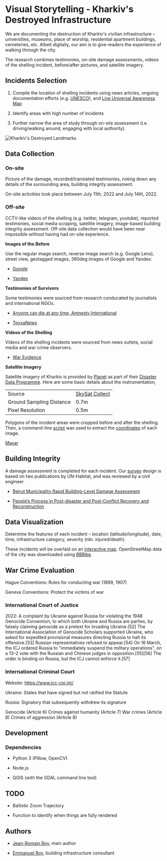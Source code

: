 # Visual Storytelling - Kharkiv's Destroyed Infrastructure

We are documenting the destruction of Kharkiv's civilian infrastructure – universities, museums, place of worship, residential apartment buildings, cemeteries, etc. Albeit digitally, our aim is to give readers the experience of walking through the city.

The research combines testimonies, on-site damage assessments, videos of the shelling incident, before/after pictures, and satellite imagery.


## Incidents Selection

1. Compile the location of shelling incidents using news articles, ongoing documentation efforts (e.g. [UNESCO](https://www.unesco.org/en/articles/damaged-cultural-sites-ukraine-verified-unesco)), and [Live Universal Awareness Map](https://liveuamap.com/en/)
 
2. Identify areas with high number of incidents

3. Further narrow the area of study through on-site assessment (i.e. driving/walking around, engaging with local authority). 

![Kharkiv's Destroyed Landmarks](./illustrations/incidents.png)


## Data Collection

### On-site

Picture of the damage, recorded/translated testimonies, noting down any details of the surrounding area, building integrity assessment. 

On-site activities took place between July 11th, 2022 and July 14th, 2022. 

### Off-site 

CCTV-like videos of the shelling (e.g. twitter, telegram, youtube), reported testimonies, social media scraping, satellite imagery, image-based building integrity assessment. Off-site data collection would have been near impossible without having had on-site experience.

**Images of the Before**

Use the regular image search, reverse image search (e.g. Google Lens), street view, geotagged images, 360deg images of Google and Yandex:

 - [Google](https://maps.google.com/)

 - [Yandex](https://yandex.ru/)


**Testimonies of Survivors** 

Some testimonies were sourced from research conducated by journalists and international NGOs. 

 - [Anyone can die at any time, Amnesty International](https://www.amnesty.org/en/latest/research/2022/06//)

 - [TpyxaNews](https://twitter.com/TpyxaNews)


**Videos of the Shelling**

Videos of the shelling incidents were sourced from news outlets, social media and war crime observers.

 - [War Evidence](https://war-evidence.mkip.gov.ua/)


**Satellite Imagery**

Satellite imagery of Kharkiv is provided by [Planet](https://www.planet.com/) as part of their [Disaster Data Programme](https://www.planet.com/disasterdata/). Here are some basic details about the instrumentation, 

| | |
| --- | --- |
| Source | [SkySat Collect](https://developers.planet.com/docs/data/skysatcollect/) |
| Ground Sampling Distance | 0.7m |
| Pixel Resolution | 0.5m |

Polygons of the incident areas were cropped before and after the shelling. Then, a command-line [script](./data/satellite-imagery/rasters/info.sh) was used to extract the [coordinates](./data/satellite-imagery/rasters/info.json) of each image. 

[Maxar](https://www.arcgis.com/apps/View/index.html?appid=91e80990481145888d648b1fad13593a)


## Building Integrity

A damage assessment is completed for each incident. Our [survey](./data/damage-assessments/questionnaire.pdf) design is based on two publications by UN-Habitat, and was reviewed by a civil engineer. 
 
 - [Beirut Municipality Rapid Building-Level Damage Assessment](https://unhabitat.org/beirut-port-explosions-response-beirut-municipality-rapid-building-level-damage-assessment) 

 - [People’s Process in Post-disaster and Post-Conflict Recovery and Reconstruction](https://unhabitat.org/people%E2%80%99s-process-in-post-disaster-and-post-conflict-recovery-and-reconstruction)



## Data Visualization

Determine the features of each incident – location (latitude/longitude), date, time, infrastructure category, severity (nbr. injured/death). 

These incidents will be overlaid on an [interactive map](./webapp/). OpenStreetMap data of the city was downloaded using [BBBike](https://extract.bbbike.org/).



## War Crime Evaluation

Hague Conventions: Rules for conducting war (1899, 1907)

Geneva Conventions: Protect the victims of war 


### International Court of Justice

2022: A complaint by Ukraine against Russia for violating the 1948 Genocide Convention, to which both Ukraine and Russia are parties, by falsely claiming genocide as a pretext for invading Ukraine.[52] The International Association of Genocide Scholars supported Ukraine, who asked for expedited provisional measures directing Russia to halt its offensive.[53] Russian representatives refused to appear.[54] On 16 March, the ICJ ordered Russia to "immediately suspend the military operations", on a 13–2 vote with the Russian and Chinese judges in opposition.[55][56] The order is binding on Russia, but the ICJ cannot enforce it.[57]


### International Criminal Court

Website: https://www.icc-cpi.int/

Ukraine: States that have signed but not ratified the Statute

Russia: Signatory that subsequently withdrew its signature

Genocide (Article 6)
Crimes against humanity (Article 7)
War crimes (Article 8)
Crimes of aggression (Article 8)



## Development

### Dependencies

 - Python 3 (Pillow, OpenCV)

 - Node.js

 - QGIS (with the GDAL command line tool)


## TODO

 - Ballistic Zoom Trajectory

 - Function to identify when things are fully rendered


## Authors

- [Jean-Romain Roy](https://jeanromainroy.com/), main author

- [Emmanuel Roy](https://manuroy.ca/), building infrastructure consultant
